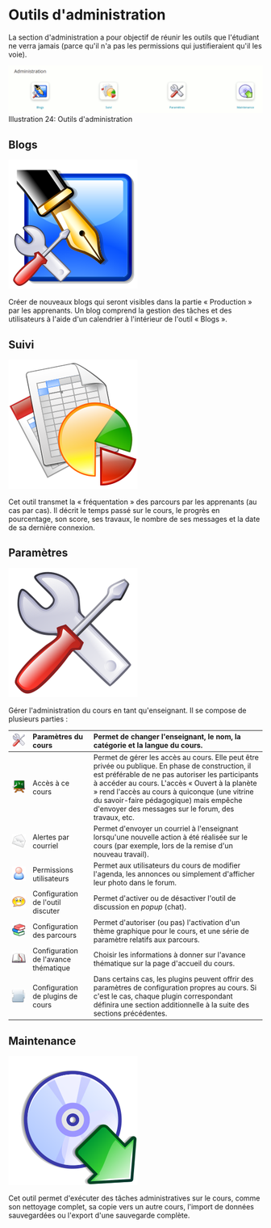 # Outils d'administration

La section d'administration a pour objectif de réunir les outils que l'étudiant ne verra jamais \(parce qu'il n'a pas les permissions qui justifieraient qu'il les voie\).

![](../../.gitbook/assets/coursadministration%20%281%29.png)Illustration 24: Outils d'administration

## Blogs <a id="magnifierblogs"></a>

![](../../.gitbook/assets/image46%20%283%29.svg)

Créer de nouveaux blogs qui seront visibles dans la partie « Production » par les apprenants. Un blog comprend la gestion des tâches et des utilisateurs à l'aide d'un calendrier à l'intérieur de l'outil « Blogs ».

## Suivi <a id="magnifiersuivi"></a>

![](../../.gitbook/assets/image47%20%281%29.svg)

Cet outil transmet la « fréquentation » des parcours par les apprenants \(au cas par cas\). Il décrit le temps passé sur le cours, le progrès en pourcentage, son score, ses travaux, le nombre de ses messages et la date de sa dernière connexion.

## Paramètres <a id="magnifierparam-tres"></a>

![](../../.gitbook/assets/image48%20%281%29.svg)

Gérer l'administration du cours en tant qu'enseignant. Il se compose de plusieurs parties :

| ![](../../.gitbook/assets/graphics109%20%281%29.svg) | Paramètres du cours | Permet de changer l'enseignant, le nom, la catégorie et la langue du cours. |
| :--- | :--- | :--- |
| ![](../../.gitbook/assets/graphics110%20%281%29.svg) | Accès à ce cours | Permet de gérer les accès au cours. Elle peut être privée ou publique. En phase de construction, il est préférable de ne pas autoriser les participants à accéder au cours. L'accès « Ouvert à la planète » rend l'accès au cours à quiconque \(une vitrine du savoir-faire pédagogique\) mais empêche d'envoyer des messages sur le forum, des travaux, etc. |
| ![](../../.gitbook/assets/images281%20%285%29.png) | Alertes par courriel | Permet d'envoyer un courriel à l'enseignant lorsqu'une nouvelle action à été réalisée sur le cours \(par exemple, lors de la remise d'un nouveau travail\). |
| ![](../../.gitbook/assets/images282%20%281%29.svg) | Permissions utilisateurs | Permet aux utilisateurs du cours de modifier l'agenda, les annonces ou simplement d'afficher leur photo dans le forum. |
| ![](../../.gitbook/assets/images283%20%281%29.svg) | Configuration de l'outil discuter | Permet d'activer ou de désactiver l'outil de discussion en _popup_ \(chat\). |
| ![](../../.gitbook/assets/images284%20%285%29.png) | Configuration des parcours | Permet d'autoriser \(ou pas\) l'activation d'un thème graphique pour le cours, et une série de paramètre relatifs aux parcours. |
| ![](../../.gitbook/assets/images285%20%285%29.png) | Configuration de l'avance thématique | Choisir les informations à donner sur l'avance thématique sur la page d'accueil du cours. |
| ![](../../.gitbook/assets/image291%20%281%29.png) | Configuration de plugins de cours | Dans certains cas, les plugins peuvent offrir des paramètres de configuration propres au cours. Si c'est le cas, chaque plugin correspondant définira une section additionnelle à la suite des sections précédentes. |

## Maintenance <a id="magnifiermaintenance"></a>

![](../../.gitbook/assets/image49%20%281%29.svg)

Cet outil permet d'exécuter des tâches administratives sur le cours, comme son nettoyage complet, sa copie vers un autre cours, l'import de données sauvegardées ou l'export d'une sauvegarde complète.


